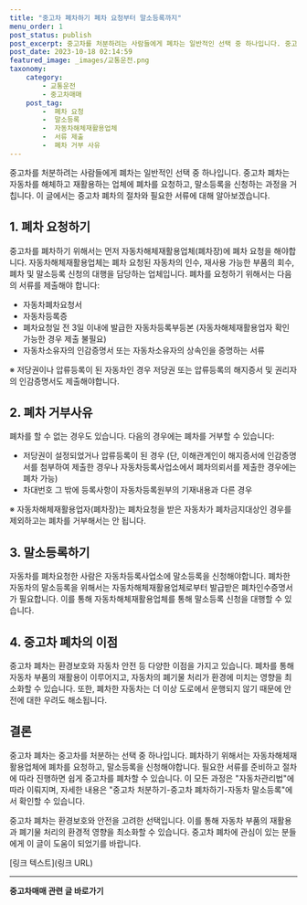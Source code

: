 ```yaml
---
title: "중고차 폐차하기 폐차 요청부터 말소등록까지"
menu_order: 1
post_status: publish
post_excerpt: 중고차를 처분하려는 사람들에게 폐차는 일반적인 선택 중 하나입니다. 중고차 폐차는 자동차를 해체하고 재활용하는 업체에 폐차를 요청하고, 말소등록을 신청하는 과정을 거칩니다. 이 글에서는 중고차 폐차의 절차와 필요한 서류에 대해 알아보겠습니다.
post_date: 2023-10-18 02:14:59
featured_image: _images/교통운전.png
taxonomy:
    category:
        - 교통운전
        - 중고차매매
    post_tag:
        -  폐차 요청
        -  말소등록
        -  자동차해체재활용업체
        -  서류 제출
        -  폐차 거부 사유
---
```




중고차를 처분하려는 사람들에게 폐차는 일반적인 선택 중 하나입니다. 중고차 폐차는 자동차를 해체하고 재활용하는 업체에 폐차를 요청하고, 말소등록을 신청하는 과정을 거칩니다. 이 글에서는 중고차 폐차의 절차와 필요한 서류에 대해 알아보겠습니다.

## 1. 폐차 요청하기

중고차를 폐차하기 위해서는 먼저 자동차해체재활용업체(폐차장)에 폐차 요청을 해야합니다. 자동차해체재활용업체는 폐차 요청된 자동차의 인수, 재사용 가능한 부품의 회수, 폐차 및 말소등록 신청의 대행을 담당하는 업체입니다. 폐차를 요청하기 위해서는 다음의 서류를 제출해야 합니다:

- 자동차폐차요청서
- 자동차등록증
- 폐차요청일 전 3일 이내에 발급한 자동차등록부등본 (자동차해체재활용업자 확인 가능한 경우 제출 불필요)
- 자동차소유자의 인감증명서 또는 자동차소유자의 상속인을 증명하는 서류

※ 저당권이나 압류등록이 된 자동차인 경우 저당권 또는 압류등록의 해지증서 및 권리자의 인감증명서도 제출해야합니다.

## 2. 폐차 거부사유

폐차를 할 수 없는 경우도 있습니다. 다음의 경우에는 폐차를 거부할 수 있습니다:

- 저당권이 설정되었거나 압류등록이 된 경우 (단, 이해관계인이 해지증서에 인감증명서를 첨부하여 제출한 경우나 자동차등록사업소에서 폐차의뢰서를 제출한 경우에는 폐차 가능)
- 차대번호 그 밖에 등록사항이 자동차등록원부의 기재내용과 다른 경우

※ 자동차해체재활용업자(폐차장)는 폐차요청을 받은 자동차가 폐차금지대상인 경우를 제외하고는 폐차를 거부해서는 안 됩니다.

## 3. 말소등록하기

자동차를 폐차요청한 사람은 자동차등록사업소에 말소등록을 신청해야합니다. 폐차한 자동차의 말소등록을 위해서는 자동차해체재활용업체로부터 발급받은 폐차인수증명서가 필요합니다. 이를 통해 자동차해체재활용업체를 통해 말소등록 신청을 대행할 수 있습니다.

## 4. 중고차 폐차의 이점

중고차 폐차는 환경보호와 자동차 안전 등 다양한 이점을 가지고 있습니다. 폐차를 통해 자동차 부품의 재활용이 이루어지고, 자동차의 폐기물 처리가 환경에 미치는 영향을 최소화할 수 있습니다. 또한, 폐차한 자동차는 더 이상 도로에서 운행되지 않기 때문에 안전에 대한 우려도 해소됩니다.

## 결론

중고차 폐차는 중고차를 처분하는 선택 중 하나입니다. 폐차하기 위해서는 자동차해체재활용업체에 폐차를 요청하고, 말소등록을 신청해야합니다. 필요한 서류를 준비하고 절차에 따라 진행하면 쉽게 중고차를 폐차할 수 있습니다. 이 모든 과정은 "자동차관리법"에 따라 이뤄지며, 자세한 내용은 "중고차 처분하기-중고차 폐차하기-자동차 말소등록"에서 확인할 수 있습니다.

중고차 폐차는 환경보호와 안전을 고려한 선택입니다. 이를 통해 자동차 부품의 재활용과 폐기물 처리의 환경적 영향을 최소화할 수 있습니다. 중고차 폐차에 관심이 있는 분들에게 이 글이 도움이 되었기를 바랍니다.

[링크 텍스트](링크 URL)

<!-- wp:separator -->
<hr class="wp-block-separator has-alpha-channel-opacity"/>
<!-- /wp:separator -->

<!-- wp:group {"backgroundColor":"base","layout":{"type":"constrained"}} -->
<div class="wp-block-group has-base-background-color has-background"><!-- wp:paragraph {"align":"center","fontSize":"medium"} -->
<p class="has-text-align-center has-large-font-size"><strong>중고차매매 관련 글 바로가기</strong></p>
<!-- /wp:paragraph -->


<!-- wp:latest-posts
{"categories":[{"id":1891,"count":19,"description":"","link":"https://uknowlaw.com/category/%ec%a4%91%ea%b3%a0%ec%b0%a8%eb%a7%a4%eb%a7%a4/","name":"중고차매매","slug":"중고차매매","taxonomy":"category","parent":0,"meta":[],"_links":{"self":[{"href":"https://uknowlaw.com/wp-json/wp/v2/categories/1891"}],"collection":[{"href":"https://uknowlaw.com/wp-json/wp/v2/categories"}],"about":[{"href":"https://uknowlaw.com/wp-json/wp/v2/taxonomies/category"}],"wp:post_type":[{"href":"https://uknowlaw.com/wp-json/wp/v2/posts?categories=1891"}],"curies":[{"name":"wp","href":"https://api.w.org/{rel}","templated":true}]}}],"postsToShow":100,"excerptLength":28,"postLayout":"grid","columns":2,"featuredImageAlign":"left","featuredImageSizeSlug":"large","fontSize":"small"} /--></div>
<!-- /wp:group -->